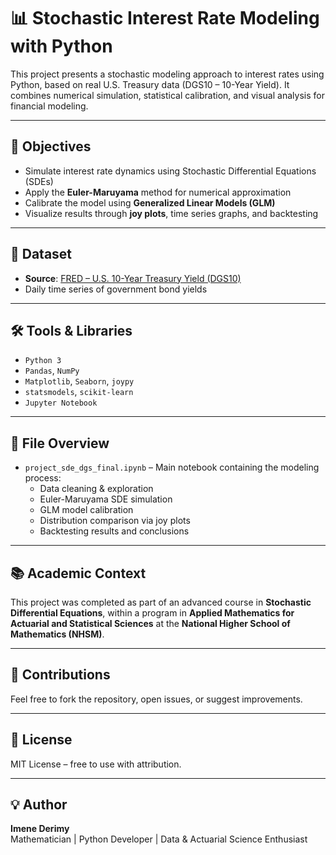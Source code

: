 # 📊 Stochastic Interest Rate Modeling with Python

This project presents a stochastic modeling approach to interest rates using Python, based on real U.S. Treasury data (DGS10 – 10-Year Yield). It combines numerical simulation, statistical calibration, and visual analysis for financial modeling.

---

## 🧠 Objectives

- Simulate interest rate dynamics using Stochastic Differential Equations (SDEs)
- Apply the **Euler-Maruyama** method for numerical approximation
- Calibrate the model using **Generalized Linear Models (GLM)**
- Visualize results through **joy plots**, time series graphs, and backtesting

---

## 📁 Dataset

- **Source**: [FRED – U.S. 10-Year Treasury Yield (DGS10)](https://fred.stlouisfed.org/series/DGS10)
- Daily time series of government bond yields

---

## 🛠️ Tools & Libraries

- `Python 3`
- `Pandas`, `NumPy`
- `Matplotlib`, `Seaborn`, `joypy`
- `statsmodels`, `scikit-learn`
- `Jupyter Notebook`

---

## 📌 File Overview

- `project_sde_dgs_final.ipynb` – Main notebook containing the modeling process:
  - Data cleaning & exploration  
  - Euler-Maruyama SDE simulation  
  - GLM model calibration  
  - Distribution comparison via joy plots  
  - Backtesting results and conclusions

---


## 📚 Academic Context

This project was completed as part of an advanced course in **Stochastic Differential Equations**, within a program in **Applied Mathematics for Actuarial and Statistical Sciences** at the **National Higher School of Mathematics (NHSM)**.

---

## 🤝 Contributions

Feel free to fork the repository, open issues, or suggest improvements.

---

## 📄 License

MIT License – free to use with attribution.

---

## 💡 Author

**Imene Derimy**  
Mathematician | Python Developer | Data & Actuarial Science Enthusiast  
